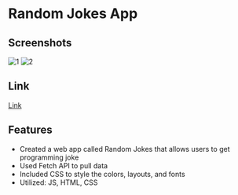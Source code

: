 # Random Jokes App

## Screenshots
![1](https://user-images.githubusercontent.com/55764020/87203022-5cd58900-c2c7-11ea-835b-53b955fc8f5c.JPG)
![2](https://user-images.githubusercontent.com/55764020/87203063-770f6700-c2c7-11ea-9779-7df76dac9cea.JPG)

## Link
[Link](https://robertlee12379.github.io/random_jokes_js_html_css/)

## Features

* Created a web app called Random Jokes that allows users to get programming joke
* Used Fetch API to pull data
* Included CSS to style the colors, layouts, and fonts
* Utilized: JS, HTML, CSS
